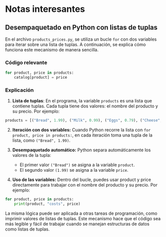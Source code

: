 # Notas interesantes

## Desempaquetado en Python con listas de tuplas

En el archivo `products_prices.py`, se utiliza un bucle `for` con dos variables para iterar sobre una lista de tuplas. A continuación, se explica cómo funciona este mecanismo de manera sencilla.

### Código relevante

```python
for product, price in products:
    catalog[product] = price
```

### Explicación

1. **Lista de tuplas**: En el programa, la variable `products` es una lista que contiene tuplas. Cada tupla tiene dos valores: el nombre del producto y su precio. Por ejemplo:

```python
products = [("Bread", 1.99), ("Milk", 0.99), ("Eggs", 0.79), ("Cheese", 2.49)]
```

2. **Iteración con dos variables:** Cuando Python recorre la lista con `for product, price in products:`, en cada iteración toma una tupla de la lista, como `("Bread", 1.99)`.

3. **Desempaquetado automático:** Python separa automáticamente los valores de la tupla:

   - El primer valor `("Bread")` se asigna a la variable `product`.
   - El segundo valor `(1.99)` se asigna a la variable `price`.

4. **Uso de las variables:** Dentro del bucle, puedes usar product y price directamente para trabajar con el nombre del producto y su precio. Por ejemplo:

```python
for product, price in products:
    print(product, "costs", price)
```
La misma lógica puede ser aplicada a otras tareas de programación, como imprimir valores de listas de tuplas.
Este mecanismo hace que el código sea más legible y fácil de trabajar cuando se manejan estructuras de datos como listas de tuplas.
